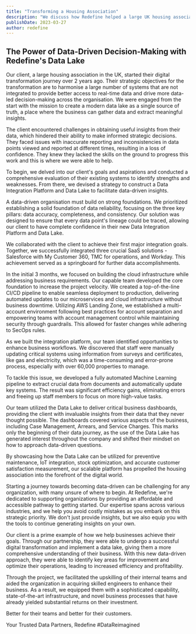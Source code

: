 ```yaml
---
title: "Transforming a Housing Association"
description: "We discuss how Redefine helped a large UK housing association undergo a successful digital transformation and implement a Data Lake to drive data-driven decision-making."
publishDate: 2023-03-27
author: redefine
---
```


## The Power of Data-Driven Decision-Making with Redefine's Data Lake

Our client, a large housing association in the UK, started their digital
transformation journey over 2 years ago. Their strategic objectives for the
transformation are to harmonise a large number of systems that are not integrated
to provide better access to real-time data and drive more data-led decision-making
across the organisation. We were engaged from the start with the mission to create
a modern data lake as a single source of truth, a place where the business can
gather data and extract meaningful insights.

The client encountered challenges in obtaining useful insights from their data,
which hindered their ability to make informed strategic decisions. They faced
issues with inaccurate reporting and inconsistencies in data points viewed and
reported at different times, resulting in a loss of confidence. They knew they
lacked the skills on the ground to progress this work and this is where we were
able to help.

To begin, we delved into our client's goals and aspirations and conducted a
comprehensive evaluation of their existing systems to identify strengths and
weaknesses. From there, we devised a strategy to construct a Data Integration
Platform and Data Lake to facilitate data-driven insights.

A data-driven organisation must build on strong foundations. We prioritized
establishing a solid foundation of data reliability, focusing on the three key
pillars: data accuracy, completeness, and consistency. Our solution was designed
to ensure that every data point's lineage could be traced, allowing our client
to have complete confidence in their new Data Integration Platform and Data Lake.

We collaborated with the client to achieve their first major integration goals.
Together, we successfully integrated three crucial SaaS solutions - Salesforce
with My Customer 360, TMC for operations, and Workday. This achievement served
as a springboard for further data accomplishments.

In the initial 3 months, we focused on building the cloud infrastructure while
addressing business requirements. Our capable team developed the core foundation
to increase the project velocity. We created a top-of-the-line CI/CD pipeline to
enable seamless deployment to production, delivering automated updates to our
microservices and cloud infrastructure without business downtime. Utilizing AWS
Landing Zone, we established a multi-account environment following best practices
for account separation and empowering teams with account management control while
maintaining security through guardrails. This allowed for faster changes while
adhering to SecOps rules.

As we built the integration platform, our team identified opportunities to enhance
business workflows. We discovered that staff were manually updating critical
systems using information from surveys and certificates, like gas and electricity,
which was a time-consuming and error-prone process, especially with over 60,000
properties to manage.

To tackle this issue, we developed a fully automated Machine Learning pipeline
to extract crucial data from documents and automatically update key systems. The
result was significant efficiency gains, eliminating errors and freeing up staff
members to focus on more high-value tasks.

Our team utilized the Data Lake to deliver critical business dashboards,
providing the client with invaluable insights from their data that they never
thought possible. The dashboards covered various aspects of the business,
including Case Management, Arrears, and Service Charges. This marks only the
beginning of their data journey, as the use of the Data Lake has generated
interest throughout the company and shifted their mindset on how to approach
data-driven questions.

By showcasing how the Data Lake can be utilized for preventive maintenance,
IoT integration, stock optimization, and accurate customer satisfaction measurement,
our scalable platform has propelled the housing association into the forefront
of the digital world.

Starting a journey towards becoming data-driven can be challenging for any
organization, with many unsure of where to begin. At Redefine, we're dedicated
to supporting organizations by providing an affordable and accessible pathway
to getting started. Our expertise spans across various industries, and we help
you avoid costly mistakes as you embark on this strategic priority. We don't
just provide insights, but we also equip you with the tools to continue
generating insights on your own.

Our client is a prime example of how we help businesses achieve their goals.
Through our partnership, they were able to undergo a successful digital
transformation and implement a data lake, giving them a more comprehensive
understanding of their business. With this new data-driven approach, they were
able to identify key areas for improvement and optimize their operations, leading
to increased efficiency and profitability.

Through the project, we facilitated the upskilling of their internal teams and
aided the organization in acquiring skilled engineers to enhance their business.
As a result, we equipped them with a sophisticated capability, state-of-the-art
infrastructure, and novel business processes that have already yielded substantial
returns on their investment.

Better for their teams and better for their customers.

Your Trusted Data Partners,
Redefine
#DataReimagined
